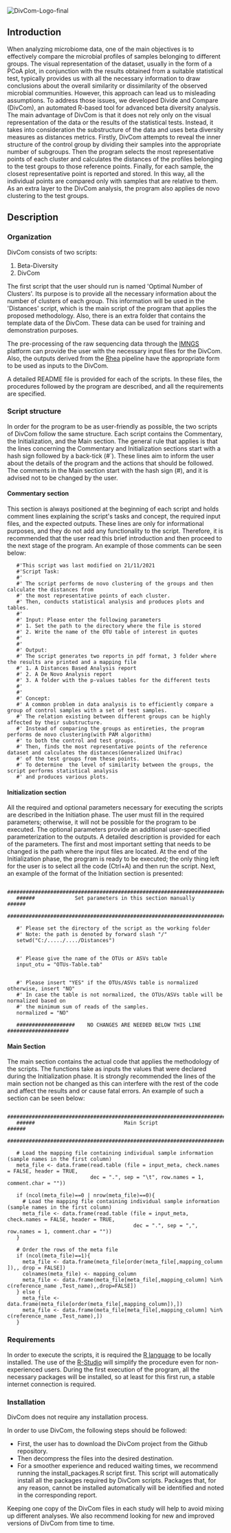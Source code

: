 ![DivCom-Logo-final](https://user-images.githubusercontent.com/8244618/139091582-43c02470-9e6f-4711-bab7-1e04ad59c300.png)



## Introduction
When analyzing microbiome data, one of the main objectives is to effectively compare the microbial profiles of samples belonging to different groups. The visual representation of the dataset, usually in the form of a PCoA plot, in conjunction with the results obtained from a suitable statistical test, typically provides us with all the necessary information to draw conclusions about the overall similarity or dissimilarity of the observed microbial communities. However, this approach can lead us to misleading assumptions. To address those issues, we developed Divide and Compare (DivCom), an automated R-based tool for advanced beta diversity analysis. The main advantage of DivCom is that it does not rely only on the visual representation of the data or the results of the statistical tests. Instead, it takes into consideration the substructure of the data and uses beta diversity measures as distances metrics. Firstly, DivCom attempts to reveal the inner structure of the control group by dividing their samples into the appropriate number of subgroups. Then the program selects the most representative points of each cluster and calculates the distances of the profiles belonging to the test groups to those reference points. Finally, for each sample, the closest representative point is reported and stored. In this way, all the individual points are compared only with samples that are relative to them. As an extra layer to the DivCom analysis, the program also applies de novo clustering to the test groups.   

## Description

### Organization
DivCom consists of two scripts:

1.	Beta-Diversity
2.	DivCom

The first script that the user should run is named 'Optimal Number of Clusters'. Its purpose is to provide all the necessary information about the number of clusters of each group. This information will be used in the 'Distances' script, which is the main script of the program that applies the proposed methodology. Also, there is an extra folder that contains the template data of the DivCom. These data can be used for training and demonstration purposes. 

The pre-processing of the raw sequencing data through the [IMNGS](https://www.imngs.org/ "IMNGS download site") platform can provide the user with the necessary input files for the DivCom. Also, the  outputs derived from the [Rhea](https://github.com/Lagkouvardos/Rhea/ "Rhea download site") pipeline have the appropriate form to be used as inputs to the DivCom.

A detailed README file is provided for each of the scripts. In these files, the procedures followed by the program are described, and all the requirements are specified.


### Script structure
In order for the program to be as user-friendly as possible, the two scripts of DivCom follow the same structure. Each script contains the Commentary, the Initialization, and the Main section. 
The general rule that applies is that the lines concerning the Commentary and Initialization sections start with a hash sign followed by a back-tick (#`). These lines aim to inform the user about the details of the program and the actions that should be followed. The comments in the Main section start with the hash sign (#), and it is advised not to be changed by the user.


#### Commentary section
This section is always positioned at the beginning of each script and holds comment lines explaining the script's tasks and concept, the required input files, and the expected outputs. These lines are only for informational purposes, and they do not add any functionality to the script. Therefore, it is recommended that the user read this brief introduction and then proceed to the next stage of the program. An example of those comments can be seen below:


 
       #'This script was last modified on 21/11/2021
       #'Script Task: 
       #'
       #' The script performs de novo clustering of the groups and then calculate the distances from 
       #' the most representative points of each cluster. 
       #' Then, conducts statistical analysis and produces plots and tables. 
       #'
       #' Input: Please enter the following parameters
       #' 1. Set the path to the directory where the file is stored 
       #' 2. Write the name of the OTU table of interest in quotes
       #' 
       #'
       #' Output: 
       #' The script generates two reports in pdf format, 3 folder where the results are printed and a mapping file
       #' 1. A Distances Based Analysis report
       #' 2. A De Novo Analysis report
       #' 3. A folder with the p-values tables for the different tests 
       #' 
       #'
       #' Concept:
       #' A common problem in data analysis is to efficiently compare a group of control samples with a set of test samples.
       #' The relation existing between different groups can be highly affected by their substructure.
       #' Instead of comparing the groups as entireties, the program performs de novo clustering(with PAM algorithm) 
       #' to both the control and test groups.
       #' Then, finds the most representative points of the reference  dataset and calculates the distances(Generalized Unifrac) 
       #' of the test groups from these points.
       #' To determine  the level of similarity between the groups, the script performs statistical analysis 
       #' and produces various plots.


#### Initialization section
All the required and optional parameters necessary for executing the scripts are described in the Initiation phase. The user must fill in the required parameters; otherwise, it will not be possible for the program to be executed. The optional parameters provide an additional user-specified parameterization to the outputs. A detailed description is provided for each of the parameters. The first and most important setting that needs to be changed is the path where the input files are located. At the end of the Initialization phase, the program is ready to be executed; the only thing left for the user is to select all the code (Ctrl+A) and then run the script. Next, an example of the format of the Initiation section is presented:

	   ##################################################################################
	   ######             Set parameters in this section manually                  ######
	   ##################################################################################
	
       #' Please set the directory of the script as the working folder 
       #' Note: the path is denoted by forward slash "/"
       setwd("C:/...../..../Distances") 


       #' Please give the name of the OTUs or ASVs table
       input_otu = "OTUs-Table.tab" 


       #' Please insert "YES" if the OTUs/ASVs table is normalized otherwise, insert "NO"
       #' In case the table is not normalized, the OTUs/ASVs table will be normalized based on 
       #' the minimum sum of reads of the samples.
       normalized = "NO"
	
	   ###################    NO CHANGES ARE NEEDED BELOW THIS LINE    ####################
	

#### Main Section
The main section contains the actual code that applies the methodology of the scripts. The functions take as inputs the values that were declared during the Initialization phase. It is strongly recommended the lines of the main section not be changed as this can interfere with the rest of the code and affect the results and or cause fatal errors. An example of such a section can be seen below: 

	   ##################################################################################
	   ######                             Main Script                              ###### 
	   ##################################################################################
	
       # Load the mapping file containing individual sample information (sample names in the first column)
       meta_file <- data.frame(read.table (file = input_meta, check.names = FALSE, header = TRUE,
                               dec = ".", sep = "\t", row.names = 1, comment.char = ""))

	   if (ncol(meta_file)==0 | nrow(meta_file)==0){
	     # Load the mapping file containing individual sample information (sample names in the first column)
	     meta_file <- data.frame(read.table (file = input_meta, check.names = FALSE, header = TRUE,
	                                         dec = ".", sep = ",", row.names = 1, comment.char = ""))
	   }

	   # Order the rows of the meta file
	   if (ncol(meta_file)==1){
	     meta_file <- data.frame(meta_file[order(meta_file[,mapping_column ]),, drop = FALSE])
	     colnames(meta_file) <- mapping_column 
	     meta_file <- data.frame(meta_file[meta_file[,mapping_column] %in% c(reference_name ,Test_name),,drop=FALSE])
	   } else {
	     meta_file <- data.frame(meta_file[order(meta_file[,mapping_column]),])
	     meta_file <- data.frame(meta_file[meta_file[,mapping_column] %in% c(reference_name ,Test_name),])
	   }


### Requirements
In order to execute the scripts, it is required the [R language](https://www.r-project.org/ "R download site") to be locally installed. The use of the [R-Studio](https://www.rstudio.com/products/rstudio-desktop/ "R-studio download site") will simplify the procedure even for non-experienced users. During the first execution of the program, all the necessary packages will be installed, so at least for this first run, a stable internet connection is required. 


### Installation
DivCom does not require any installation process. 

In order to use DivCom, the following steps should be followed:
*	First, the user has to download the DivCom project from the Github repository.
*	Then decompress the files into the desired destination. 
*	For a smoother experience and reduced waiting times, we recommend running the install_packages.R script first. This script will automatically install all the packages required by DivCom scripts. Packages that, for any reason, cannot be installed automatically will be identified and noted in the corresponding report. 

Keeping one copy of the DivCom files in each study will help to avoid mixing up different analyses. We also recommend looking for new and improved versions of DivCom from time to time.

